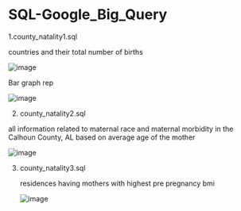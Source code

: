 # SQL-Google_Big_Query

1.county_natality1.sql

countries and their total number of births

![image](https://user-images.githubusercontent.com/100765828/156346410-dd4bc0bd-7d22-4ee8-a5a3-fd3942e8c316.png)

Bar graph rep 

![image](https://user-images.githubusercontent.com/100765828/156347053-c0b6e88e-9da2-438c-8838-90347973810f.png)

2. county_natality2.sql

all information related to maternal race and maternal morbidity in the Calhoun County, AL based on average age of the mother

![image](https://user-images.githubusercontent.com/100765828/156442357-907b7ea7-a1ed-44d0-bd44-89574b353414.png)

3. county_natality3.sql

   residences having mothers with highest pre pregnancy bmi
   
   ![image](https://user-images.githubusercontent.com/100765828/156555666-4fefb4bd-ea62-4963-a544-1f21b612ae02.png)
